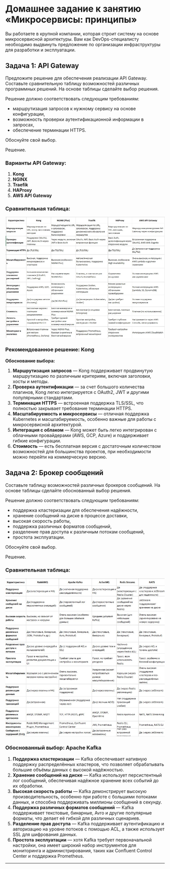 
# Домашнее задание к занятию «Микросервисы: принципы»

Вы работаете в крупной компании, которая строит систему на основе микросервисной архитектуры.
Вам как DevOps-специалисту необходимо выдвинуть предложение по организации инфраструктуры для разработки и эксплуатации.

## Задача 1: API Gateway 

Предложите решение для обеспечения реализации API Gateway. Составьте сравнительную таблицу возможностей различных программных решений. На основе таблицы сделайте выбор решения.

Решение должно соответствовать следующим требованиям:
- маршрутизация запросов к нужному сервису на основе конфигурации,
- возможность проверки аутентификационной информации в запросах,
- обеспечение терминации HTTPS.

Обоснуйте свой выбор.

Решение.

### Варианты API Gateway:
1. **Kong**
2. **NGINX**
3. **Traefik**
4. **HAProxy**
5. **AWS API Gateway**

### Сравнительная таблица:

![screenshot-1](https://github.com/zitrax1/devops-netology/blob/main/microtransactions/img/HW_1_1.jpg)

### Рекомендованное решение: **Kong**

**Обоснование выбора:**
1. **Маршрутизация запросов** — Kong поддерживает продвинутую маршрутизацию по различным критериям, включая заголовки, хосты и методы.
2. **Проверка аутентификации** — за счет большого количества плагинов, Kong легко интегрируется с OAuth2, JWT и другими популярными стандартами.
3. **Терминация HTTPS** — встроенная поддержка TLS/SSL, что полностью закрывает требование терминации HTTPS.
4. **Масштабируемость и микросервисы** — отличная поддержка Kubernetes и масштабируемость, особенно важные для работы с микросервисной архитектурой.
5. **Интеграция с облаком** — Kong может быть легко интегрирован с облачными провайдерами (AWS, GCP, Azure) и поддерживает гибкие конфигурации.
6. **Стоимость** — есть бесплатная версия с достаточным количеством возможностей для большинства проектов, при необходимости можно перейти на коммерческую версию.


## Задача 2: Брокер сообщений

Составьте таблицу возможностей различных брокеров сообщений. На основе таблицы сделайте обоснованный выбор решения.

Решение должно соответствовать следующим требованиям:
- поддержка кластеризации для обеспечения надёжности,
- хранение сообщений на диске в процессе доставки,
- высокая скорость работы,
- поддержка различных форматов сообщений,
- разделение прав доступа к различным потокам сообщений,
- простота эксплуатации.

Обоснуйте свой выбор.

Решение.

### Сравнительная таблица:

![screenshot-1](https://github.com/zitrax1/devops-netology/blob/main/microtransactions/img/HW_1_2.jpg)

### Обоснованный выбор: **Apache Kafka**

1. **Поддержка кластеризации** — Kafka обеспечивает нативную поддержку распределённых кластеров, что позволяет обрабатывать большие объёмы данных с высокой надёжностью.
2. **Хранение сообщений на диске** — Kafka использует персистентный лог сообщений, обеспечивая надёжное хранение всех событий до их обработки.
3. **Высокая скорость работы** — Kafka демонстрирует высокую производительность, особенно при работе с большими потоками данных, и способна поддерживать миллионы сообщений в секунду.
4. **Поддержка различных форматов сообщений** — Kafka поддерживает текстовые, бинарные, Avro и другие популярные форматы, что делает её гибкой для различных сценариев.
5. **Разделение прав доступа** — Kafka поддерживает аутентификацию и авторизацию на уровне потоков с помощью ACL, а также использует SSL для шифрования данных.
6. **Простота эксплуатации** — хотя Kafka требует первоначальной настройки, она имеет широкий набор инструментов для мониторинга и администрирования, таких как Confluent Control Center и поддержка Prometheus.

---